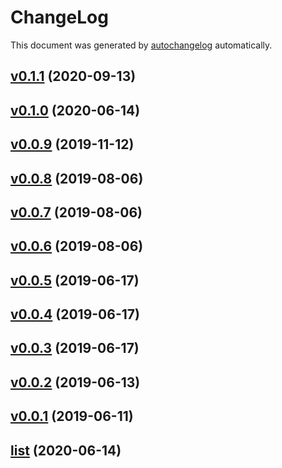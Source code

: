# ChangeLog

This document was generated by [autochangelog](https://github.com/roshanca/autochangelog) automatically.

## [v0.1.1](https://github.com/rickstaa/deep-robotics-singularity-recipes/compare/v0.1.0...v0.1.1) (2020-09-13)


## [v0.1.0](https://github.com/rickstaa/deep-robotics-singularity-recipes/compare/v0.0.9...v0.1.0) (2020-06-14)


## [v0.0.9](https://github.com/rickstaa/deep-robotics-singularity-recipes/compare/v0.0.8...v0.0.9) (2019-11-12)


## [v0.0.8](https://github.com/rickstaa/deep-robotics-singularity-recipes/compare/v0.0.7...v0.0.8) (2019-08-06)


## [v0.0.7](https://github.com/rickstaa/deep-robotics-singularity-recipes/compare/v0.0.6...v0.0.7) (2019-08-06)


## [v0.0.6](https://github.com/rickstaa/deep-robotics-singularity-recipes/compare/v0.0.5...v0.0.6) (2019-08-06)


## [v0.0.5](https://github.com/rickstaa/deep-robotics-singularity-recipes/compare/v0.0.4...v0.0.5) (2019-06-17)


## [v0.0.4](https://github.com/rickstaa/deep-robotics-singularity-recipes/compare/v0.0.3...v0.0.4) (2019-06-17)


## [v0.0.3](https://github.com/rickstaa/deep-robotics-singularity-recipes/compare/v0.0.2...v0.0.3) (2019-06-17)


## [v0.0.2](https://github.com/rickstaa/deep-robotics-singularity-recipes/compare/v0.0.1...v0.0.2) (2019-06-13)


## [v0.0.1](https://github.com/rickstaa/deep-robotics-singularity-recipes/compare/list...v0.0.1) (2019-06-11)


## [list](https://github.com/rickstaa/deep-robotics-singularity-recipes/commits/list) (2020-06-14)
